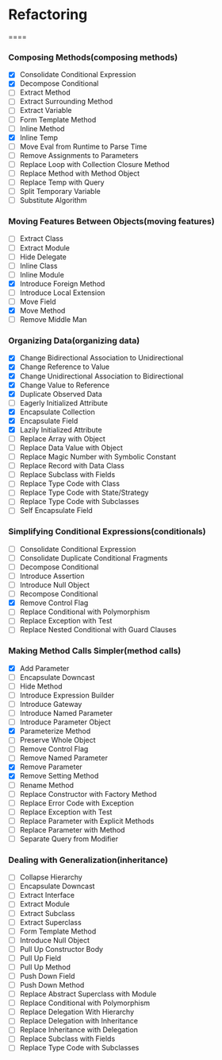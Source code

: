 # Refactoring
====

### Composing Methods(composing methods)

* [x] Consolidate Conditional Expression
* [x] Decompose Conditional
* [ ] Extract Method
* [ ] Extract Surrounding Method
* [ ] Extract Variable
* [ ] Form Template Method
* [ ] Inline Method
* [x] Inline Temp
* [ ] Move Eval from Runtime to Parse Time
* [ ] Remove Assignments to Parameters
* [ ] Replace Loop with Collection Closure Method
* [ ] Replace Method with Method Object
* [ ] Replace Temp with Query
* [ ] Split Temporary Variable
* [ ] Substitute Algorithm

### Moving Features Between Objects(moving features)

* [ ] Extract Class
* [ ] Extract Module
* [ ] Hide Delegate
* [ ] Inline Class
* [ ] Inline Module
* [x] Introduce Foreign Method
* [ ] Introduce Local Extension
* [ ] Move Field
* [x] Move Method
* [ ] Remove Middle Man

### Organizing Data(organizing data)

* [x] Change Bidirectional Association to Unidirectional
* [x] Change Reference to Value
* [x] Change Unidirectional Association to Bidirectional
* [x] Change Value to Reference
* [x] Duplicate Observed Data
* [ ] Eagerly Initialized Attribute
* [x] Encapsulate Collection
* [x] Encapsulate Field
* [x] Lazily Initialized Attribute
* [ ] Replace Array with Object
* [ ] Replace Data Value with Object
* [ ] Replace Magic Number with Symbolic Constant
* [ ] Replace Record with Data Class
* [ ] Replace Subclass with Fields
* [ ] Replace Type Code with Class
* [ ] Replace Type Code with State/Strategy
* [ ] Replace Type Code with Subclasses
* [ ] Self Encapsulate Field

### Simplifying Conditional Expressions(conditionals)

* [ ] Consolidate Conditional Expression
* [ ] Consolidate Duplicate Conditional Fragments
* [ ] Decompose Conditional
* [ ] Introduce Assertion
* [ ] Introduce Null Object
* [ ] Recompose Conditional
* [x] Remove Control Flag
* [ ] Replace Conditional with Polymorphism
* [ ] Replace Exception with Test
* [ ] Replace Nested Conditional with Guard Clauses

### Making Method Calls Simpler(method calls)

* [x] Add Parameter
* [ ] Encapsulate Downcast
* [ ] Hide Method
* [ ] Introduce Expression Builder
* [ ] Introduce Gateway
* [ ] Introduce Named Parameter
* [ ] Introduce Parameter Object
* [x] Parameterize Method
* [ ] Preserve Whole Object
* [ ] Remove Control Flag
* [ ] Remove Named Parameter
* [x] Remove Parameter
* [x] Remove Setting Method
* [ ] Rename Method
* [ ] Replace Constructor with Factory Method
* [ ] Replace Error Code with Exception
* [ ] Replace Exception with Test
* [ ] Replace Parameter with Explicit Methods
* [ ] Replace Parameter with Method
* [ ] Separate Query from Modifier

### Dealing with Generalization(inheritance)

* [ ] Collapse Hierarchy
* [ ] Encapsulate Downcast
* [ ] Extract Interface
* [ ] Extract Module
* [ ] Extract Subclass
* [ ] Extract Superclass
* [ ] Form Template Method
* [ ] Introduce Null Object
* [ ] Pull Up Constructor Body
* [ ] Pull Up Field
* [ ] Pull Up Method
* [ ] Push Down Field
* [ ] Push Down Method
* [ ] Replace Abstract Superclass with Module
* [ ] Replace Conditional with Polymorphism
* [ ] Replace Delegation With Hierarchy
* [ ] Replace Delegation with Inheritance
* [ ] Replace Inheritance with Delegation
* [ ] Replace Subclass with Fields
* [ ] Replace Type Code with Subclasses
